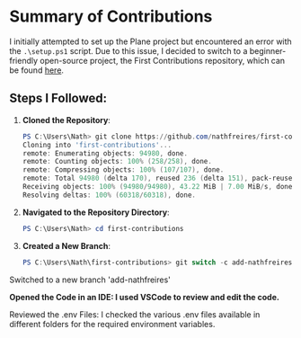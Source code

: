 
# Summary of Contributions

I initially attempted to set up the Plane project but encountered an error with the `.\setup.ps1` script. Due to this issue, I decided to switch to a beginner-friendly open-source project, the First Contributions repository, which can be found [here](https://github.com/nathfreires/first-contributions).

## Steps I Followed:

1. **Cloned the Repository**:
   ```powershell
   PS C:\Users\Nath> git clone https://github.com/nathfreires/first-contributions.git
   Cloning into 'first-contributions'...
   remote: Enumerating objects: 94980, done.
   remote: Counting objects: 100% (258/258), done.
   remote: Compressing objects: 100% (107/107), done.
   remote: Total 94980 (delta 170), reused 236 (delta 151), pack-reused 94722 (from 1)
   Receiving objects: 100% (94980/94980), 43.22 MiB | 7.00 MiB/s, done.
   Resolving deltas: 100% (60318/60318), done.
   
2. **Navigated to the Repository Directory**:
   ```powershell
   PS C:\Users\Nath> cd first-contributions

3. **Created a New Branch**:
   ```powershell
   PS C:\Users\Nath\first-contributions> git switch -c add-nathfreires
Switched to a new branch 'add-nathfreires'

**Opened the Code in an IDE: I used VSCode to review and edit the code.**

Reviewed the .env Files: I checked the various .env files available in different folders for the required environment variables.

